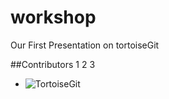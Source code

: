 # workshop
Our First Presentation on tortoiseGit

##Contributors
1
2
3
- ![TortoiseGit](https://upload.wikimedia.org/wikipedia/commons/8/88/TortoiseGit_logo.svg)
